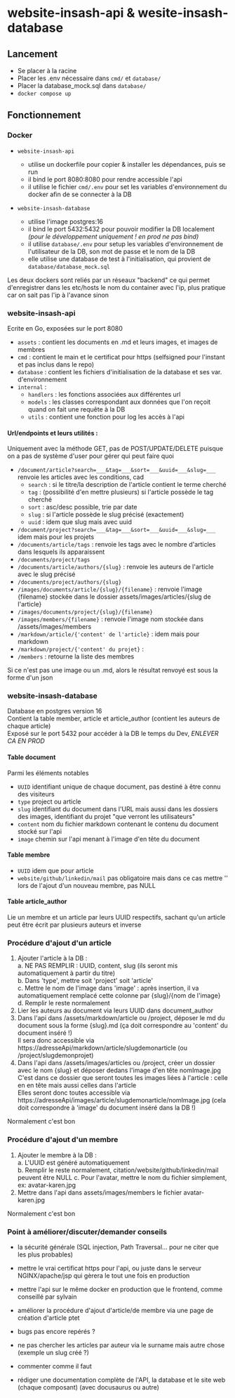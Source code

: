 # website-insash-api & wesite-insash-database

## Lancement

- Se placer à la racine
- Placer les .env nécessaire dans `cmd/` et `database/`
- Placer la database_mock.sql dans `database/`
- `docker compose up`

## Fonctionnement

### Docker

- `website-insash-api` 
  - utilise un dockerfile pour copier & installer les dépendances, puis se run
  - il bind le port 8080:8080 pour rendre accessible l'api
  - il utilise le fichier `cmd/.env` pour set les variables d'environnement du docker afin de se connecter à la DB

- `website-insash-database` 
    - utilise l'image postgres:16
    - il bind le port 5432:5432 pour pouvoir modifier la DB localement *(pour le développement uniquement ! en prod ne pas bind)*
    - il utilise `database/.env` pour setup les variables d'environnement de l'utilisateur de la DB, son mot de passe et le nom de la DB
    - elle utilise une database de test à l'initialisation, qui provient de `database/database_mock.sql`

Les deux dockers sont reliés par un réseaux "backend" ce qui permet d'enregistrer dans les etc/hosts le nom du container avec l'ip, plus pratique car on sait pas l'ip à l'avance sinon

### website-insash-api

Ecrite en Go, exposées sur le port 8080
- `assets` : contient les documents en .md et leurs images, et images de membres
- `cmd` : contient le main et le certificat pour https (selfsigned pour l'instant et pas inclus dans le repo)
- `database` : contient les fichiers d'initialisation de la database et ses var. d'environnement
- `internal` :
    - `handlers` : les fonctions associées aux différentes url
    - `models` : les classes correspondant aux données que l'on reçoit quand on fait une requête à la DB
    - `utils` : contient une fonction pour log les accès à l'api

#### Url/endpoints et leurs utilités : 
Uniquement avec la méthode GET, pas de POST/UPDATE/DELETE puisque on a pas de système d'user pour gérer qui peut faire quoi

- `/document/article?search=___&tag=___&sort=___&uuid=___&slug=___`
renvoie les articles avec les conditions, cad 
    - `search` : si le titre/la description de l'article contient le terme cherché
    - `tag` : (possibilité d'en mettre plusieurs) si l'article possède le tag cherché
    - `sort` : asc/desc possible, trie par date 
    - `slug` : si l'article possède le slug précisé (exactement)
    - `uuid` : idem que slug mais avec uuid
- `/document/project?search=___&tag=___&sort=___&uuid=___&slug=___`
idem mais pour les projets
- `/documents/article/tags` : renvoie les tags avec le nombre d'articles dans lesquels ils apparaissent
- `/documents/project/tags` 
- `/documents/article/authors/{slug}` : renvoie les auteurs de l'article avec le slug précisé 
- `/documents/project/authors/{slug}` 
- `/images/documents/article/{slug}/{filename}` : renvoie l'image {filename} stockée dans le dossier assets/images/articles/{slug de l'article}
- `/images/documents/project/{slug}/{filename}`
- `/images/members/{filename}` : renvoie l'image nom stockée dans /assets/images/members
- `/markdown/article/{'content' de l'article}` : idem mais pour markdown
- `/markdown/project/{'content' du projet}` :
- `/members` : retourne la liste des membres

Si ce n'est pas une image ou un .md, alors le résultat renvoyé est sous la forme d'un json

### website-insash-database

Database en postgres version 16\
Contient la table member, article et article_author (contient les auteurs de chaque article)\
Exposé sur le port 5432 pour accéder à la DB le temps du Dev, *ENLEVER CA EN PROD*

#### Table document

Parmi les éléments notables
- `UUID` identifiant unique de chaque document, pas destiné à être connu des visiteurs
- `type` project ou article
- `slug` identifiant du document dans l'URL mais aussi dans les dossiers des images, identifiant du projet "que verront les utilisateurs"
- `content` nom du fichier markdown contenant le contenu du document stocké sur l'api
- `image` chemin sur l'api menant à l'image d'en tête du document

#### Table membre

- `UUID` idem que pour article
- `website/github/linkedin/mail` pas obligatoire mais dans ce cas mettre '' lors de l'ajout d'un nouveau membre, pas NULL

#### Table article_author

Lie un membre et un article par leurs UUID respectifs, sachant qu'un article peut être écrit par plusieurs auteurs et inverse

### Procédure d'ajout d'un article

1. Ajouter l'article à la DB :\
    a. NE PAS REMPLIR : UUID, content, slug (ils seront mis automatiquement à partir du titre)\
    b. Dans 'type', mettre soit 'project' soit 'article'\
    c. Mettre le nom de l'image dans 'image' : après insertion, il va automatiquement remplacé cette colonne par {slug}/{nom de l'image}\
    d. Remplir le reste normalement
2. Lier les auteurs au document via leurs UUID dans document_author
3. Dans l'api dans /assets/markdown/article ou /project, déposer le md du document sous la forme {slug}.md (ça doit correspondre au 'content' du document inséré !)\
Il sera donc accessible via https://adresseApi/markdown/article/slugdemonarticle (ou /project/slugdemonprojet)
4. Dans l'api dans /assets/images/articles ou /project, créer un dossier avec le nom {slug} et déposer dedans l'image d'en tête nomImage.jpg\
C'est dans ce dossier que seront toutes les images liées à l'article : celle en en tête mais aussi celles dans l'article\
Elles seront donc toutes accessible via https://adresseApi/images/article/slugdemonarticle/nomImage.jpg (cela doit correspondre à 'image' du document inséré dans la DB !)

Normalement c'est bon

### Procédure d'ajout d'un membre

1. Ajouter le membre à la DB :\
a. L'UUID est généré automatiquement\
b. Remplir le reste normalement, citation/website/github/linkedin/mail peuvent être NULL
c. Pour l'avatar, mettre le nom du fichier simplement, ex: avatar-karen.jpg
2. Mettre dans l'api dans assets/images/members le fichier avatar-karen.jpg

Normalement c'est bon

### Point à améliorer/discuter/demander conseils

- la sécurité générale (SQL injection, Path Traversal... pour ne citer que les plus probables)
- mettre le vrai certificat https pour l'api, ou juste dans le serveur NGINX/apache/jsp qui gèrera le tout une fois en production
- mettre l'api sur le même docker en production que le frontend, comme conseillé par sylvain
- améliorer la procédure d'ajout d'article/de membre via une page de création d'article ptet
- bugs pas encore repérés ?


- ne pas chercher les articles par auteur via le surname mais autre chose (exemple un slug créé ?)
- commenter comme il faut
- rédiger une documentation complète de l'API, la database et le site web (chaque composant) (avec docusaurus ou autre)